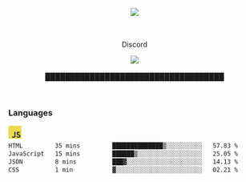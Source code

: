 <p align="center">
  <img src="https://share.dmca.gripe/EEtZKgXdFbg8aots.png">
</p>
‎<p align="center">Discord</p>

<p align="center">
  <img src="https://discord.c99.nl/widget/theme-2/287977955240706060.png">
</p>

<p align="center">████████████████████████████████████</p></br>

### Languages

<img align="left" alt="JavaScript" width="26px" src="https://raw.githubusercontent.com/github/explore/80688e429a7d4ef2fca1e82350fe8e3517d3494d/topics/javascript/javascript.png" /></br>

<!--START_SECTION:waka-->
```text
HTML         35 mins         ██████████████▒░░░░░░░░░░   57.83 % 
JavaScript   15 mins         ██████▒░░░░░░░░░░░░░░░░░░   25.05 % 
JSON         8 mins          ███▓░░░░░░░░░░░░░░░░░░░░░   14.13 % 
CSS          1 min           ▓░░░░░░░░░░░░░░░░░░░░░░░░   02.21 % 
```
<!--END_SECTION:waka-->
